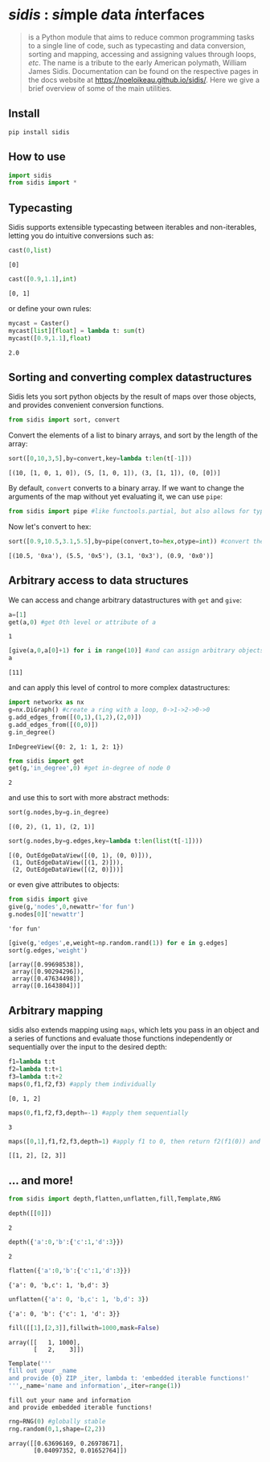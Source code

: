 # ***sidis*** : ***si***mple ***d***ata ***i***nterface**s**
> is a Python module that aims to reduce common programming tasks to a single line of code, such as typecasting and data conversion, sorting and mapping, accessing and assigning values through loops, *etc*. The name is a tribute to the early American polymath, William James Sidis. Documentation can be found on the respective pages in the docs website at https://noeloikeau.github.io/sidis/. Here we give a brief overview of some of the main utilities.


## Install

`pip install sidis`

## How to use

```python
import sidis
from sidis import *
```

## Typecasting

Sidis supports extensible typecasting between iterables and non-iterables, letting you do intuitive conversions such as:

```python
cast(0,list)
```




    [0]



```python
cast([0.9,1.1],int)
```




    [0, 1]



or define your own rules:

```python
mycast = Caster()
mycast[list][float] = lambda t: sum(t)
mycast([0.9,1.1],float)
```




    2.0



## Sorting and converting complex datastructures

Sidis lets you sort python objects by the result of maps over those objects, and provides convenient conversion functions.

```python
from sidis import sort, convert
```

Convert the elements of a list to binary arrays, and sort by the length of the array:

```python
sort([0,10,3,5],by=convert,key=lambda t:len(t[-1]))
```




    [(10, [1, 0, 1, 0]), (5, [1, 0, 1]), (3, [1, 1]), (0, [0])]



By default, `convert` converts to a binary array. If we want to change the arguments of the map without yet evaluating it, we can use `pipe`:

```python
from sidis import pipe #like functools.partial, but also allows for typecasting of input and output data
```

Now let's convert to hex:

```python
sort([0.9,10.5,3.1,5.5],by=pipe(convert,to=hex,otype=int)) #convert the elements `otype` into integers, then hex 
```




    [(10.5, '0xa'), (5.5, '0x5'), (3.1, '0x3'), (0.9, '0x0')]



## Arbitrary access to data structures

We can access and change arbitrary datastructures with `get` and `give`:

```python
a=[1]
get(a,0) #get 0th level or attribute of a
```




    1



```python
[give(a,0,a[0]+1) for i in range(10)] #and can assign arbitrary objects without writing entire loops!
a
```




    [11]



and can apply this level of control to more complex datastructures:

```python
import networkx as nx
g=nx.DiGraph() #create a ring with a loop, 0->1->2->0->0
g.add_edges_from([(0,1),(1,2),(2,0)])
g.add_edges_from([(0,0)])
g.in_degree()
```




    InDegreeView({0: 2, 1: 1, 2: 1})



```python
from sidis import get
get(g,'in_degree',0) #get in-degree of node 0
```




    2



and use this to sort with more abstract methods:

```python
sort(g.nodes,by=g.in_degree)
```




    [(0, 2), (1, 1), (2, 1)]



```python
sort(g.nodes,by=g.edges,key=lambda t:len(list(t[-1])))
```




    [(0, OutEdgeDataView([(0, 1), (0, 0)])),
     (1, OutEdgeDataView([(1, 2)])),
     (2, OutEdgeDataView([(2, 0)]))]



or even give attributes to objects:

```python
from sidis import give
give(g,'nodes',0,newattr='for fun')
g.nodes[0]['newattr']
```




    'for fun'



```python
[give(g,'edges',e,weight=np.random.rand(1)) for e in g.edges]
sort(g.edges,'weight')
```




    [array([0.99698538]),
     array([0.90294296]),
     array([0.47634498]),
     array([0.1643804])]



## Arbitrary mapping

sidis also extends mapping using `maps`, which lets you pass in an object and a series of functions and evaluate those functions independently or sequentially over the input to the desired depth:

```python
f1=lambda t:t
f2=lambda t:t+1
f3=lambda t:t+2
maps(0,f1,f2,f3) #apply them individually
```




    [0, 1, 2]



```python
maps(0,f1,f2,f3,depth=-1) #apply them sequentially
```




    3



```python
maps([0,1],f1,f2,f3,depth=1) #apply f1 to 0, then return f2(f1(0)) and f2(f1(0)), then repeat for 1
```




    [[1, 2], [2, 3]]



## ... and more!

```python
from sidis import depth,flatten,unflatten,fill,Template,RNG
```

```python
depth([[0]])
```




    2



```python
depth({'a':0,'b':{'c':1,'d':3}})
```




    2



```python
flatten({'a':0,'b':{'c':1,'d':3}})
```




    {'a': 0, 'b,c': 1, 'b,d': 3}



```python
unflatten({'a': 0, 'b,c': 1, 'b,d': 3})
```




    {'a': 0, 'b': {'c': 1, 'd': 3}}



```python
fill([[1],[2,3]],fillwith=1000,mask=False)
```




    array([[   1, 1000],
           [   2,    3]])



```python
Template('''
fill out your _name
and provide {0} ZIP _iter, lambda t: 'embedded iterable functions!'
''',_name='name and information',_iter=range(1))
```




    fill out your name and information
    and provide embedded iterable functions! 



```python
rng=RNG(0) #globally stable
rng.random(0,1,shape=(2,2))
```




    array([[0.63696169, 0.26978671],
           [0.04097352, 0.01652764]])


